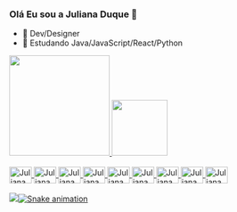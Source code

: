 ### Olá Eu sou a Juliana Duque 👋


- 🔭 Dev/Designer
- 🌱 Estudando Java/JavaScript/React/Python

<div>
  <a href="https:/github.com/julianadduque">
  <img height="180cm" src="https://github-readme-stats.vercel.app/api?username=julianadduque&show_icons=true&theme=dracula&inclube_all_commits=true&count_private=true"/>
  <img height="100cm" src="https://github-readme-stats.vercel.app/api/top-langs/?username=julianadduque&layout=compact&langs_count=16&theme=dracula"/>
 </div>
 <div style="display: inline_block"><br>
   <img align="center" alt="Juliana.Js" height="30" width="40" 
            src="https://cdn.jsdelivr.net/gh/devicons/devicon/icons/javascript/javascript-original.svg" />
   <img align="center" alt="Juliana.Js" height="30" width="40" 
            src="https://cdn.jsdelivr.net/gh/devicons/devicon/icons/react/react-original.svg" />
   <img align="center" alt="Juliana.Js" height="30" width="40" 
            src="https://cdn.jsdelivr.net/gh/devicons/devicon/icons/css3/css3-original.svg" />
   <img align="center" alt="Juliana.Js" height="30" width="40" 
            src="https://cdn.jsdelivr.net/gh/devicons/devicon/icons/html5/html5-original.svg" />
   <img align="center" alt="Juliana.Js" height="30" width="40" 
           src="https://cdn.jsdelivr.net/gh/devicons/devicon/icons/python/python-original.svg" />
   <img align="center" alt="Juliana.Js" height="30" width="40" 
          src="https://cdn.jsdelivr.net/gh/devicons/devicon/icons/java/java-original.svg" />
   <img align="center" alt="Juliana.Js" height="30" width="40" 
          src="https://cdn.jsdelivr.net/gh/devicons/devicon/icons/photoshop/photoshop-plain.svg" />
   <img align="center" alt="Juliana.Js" height="30" width="40" 
           src="https://cdn.jsdelivr.net/gh/devicons/devicon/icons/illustrator/illustrator-plain.svg" />
   <img align="center" alt="Juliana.Js" height="30" width="40" 
          src="https://cdn.jsdelivr.net/gh/devicons/devicon/icons/xd/xd-plain.svg" />
 
   
   </br>
  </br>
   <div>
     <a href="mailto:jota.duque4@gmail.com"><img src="https://img.shields.io/badge/Gmail-D14836?style=for-the-badge&logo=gmail&logoColor=white" target="_blank>
       </a>
    <a href="https://www.instagram.com/julianadduque" target=_blank><img src="https://img.shields.io/badge/Instagram-E4405F?style=for-the-badge&logo=instagram&logoColor=white" target="_blank>
       </a>
     
       
       https://img.shields.io/badge/Instagram-E4405F?style=for-the-badge&logo=instagram&logoColor=white
  
  ![Snake animation](https://github.com/julianadduque/julianadduque/blob/output/github-contribution-grid-snake.svg)
   
  </div>
 
          
         
           
          
          
          
          
        
          
            
          
          
          
            
                 
          
   
  
